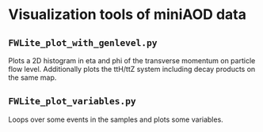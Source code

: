Visualization tools of miniAOD data
===================================

## `FWLite_plot_with_genlevel.py`
Plots a 2D histogram in eta and phi of the transverse momentum on particle flow level.
Additionally plots the ttH/ttZ system including decay products on the same map.

## `FWLite_plot_variables.py`
Loops over some events in the samples and plots some variables.

